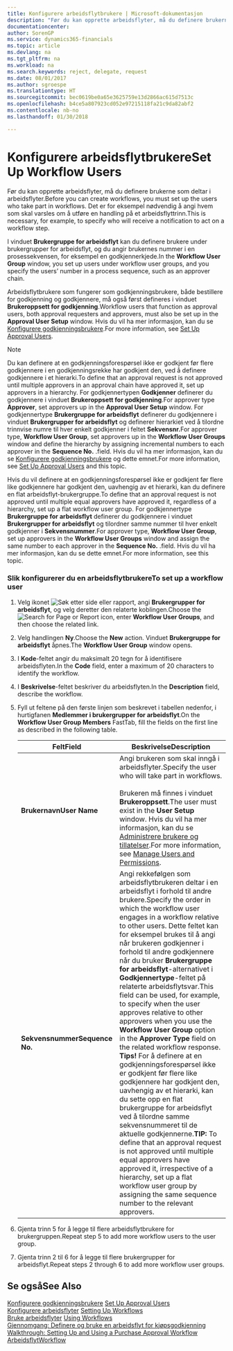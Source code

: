 ```yaml
---
title: Konfigurere arbeidsflytbrukere | Microsoft-dokumentasjon
description: "Før du kan opprette arbeidsflyter, må du definere brukerne som deltar i arbeidsflyter. Det er for eksempel nødvendig å angi hvem som skal varsles om å utføre en handling på et arbeidsflyttrinn."
documentationcenter: 
author: SorenGP
ms.service: dynamics365-financials
ms.topic: article
ms.devlang: na
ms.tgt_pltfrm: na
ms.workload: na
ms.search.keywords: reject, delegate, request
ms.date: 08/01/2017
ms.author: sgroespe
ms.translationtype: HT
ms.sourcegitcommit: bec0619be0a65e3625759e13d2866ac615d7513c
ms.openlocfilehash: b4ce5a807923cd052e97215118fa21c9da82abf2
ms.contentlocale: nb-no
ms.lasthandoff: 01/30/2018

---
```

# <a name="set-up-workflow-users"></a><span data-ttu-id="1cf4e-104">Konfigurere arbeidsflytbrukere</span><span class="sxs-lookup"><span data-stu-id="1cf4e-104">Set Up Workflow Users</span></span>
<span data-ttu-id="1cf4e-105">Før du kan opprette arbeidsflyter, må du definere brukerne som deltar i arbeidsflyter.</span><span class="sxs-lookup"><span data-stu-id="1cf4e-105">Before you can create workflows, you must set up the users who take part in workflows.</span></span> <span data-ttu-id="1cf4e-106">Det er for eksempel nødvendig å angi hvem som skal varsles om å utføre en handling på et arbeidsflyttrinn.</span><span class="sxs-lookup"><span data-stu-id="1cf4e-106">This is necessary, for example, to specify who will receive a notification to act on a workflow step.</span></span>  

<span data-ttu-id="1cf4e-107">I vinduet **Brukergruppe for arbeidsflyt** kan du definere brukere under brukergrupper for arbeidsflyt, og du angir brukernes nummer i en prosessekvensen, for eksempel en godkjennerkjede.</span><span class="sxs-lookup"><span data-stu-id="1cf4e-107">In the **Workflow User Group** window, you set up users under workflow user groups, and you specify the users’ number in a process sequence, such as an approver chain.</span></span>  

<span data-ttu-id="1cf4e-108">Arbeidsflytbrukere som fungerer som godkjenningsbrukere, både bestillere for godkjenning og godkjennere, må også først defineres i vinduet **Brukeroppsett for godkjenning**.</span><span class="sxs-lookup"><span data-stu-id="1cf4e-108">Workflow users that function as approval users, both approval requesters and approvers, must also be set up in the **Approval User Setup** window.</span></span> <span data-ttu-id="1cf4e-109">Hvis du vil ha mer informasjon, kan du se [Konfigurere godkjenningsbrukere](across-how-to-set-up-approval-users.md).</span><span class="sxs-lookup"><span data-stu-id="1cf4e-109">For more information, see [Set Up Approval Users](across-how-to-set-up-approval-users.md).</span></span>  

> [!NOTE]  
>  <span data-ttu-id="1cf4e-110">Du kan definere at en godkjenningsforespørsel ikke er godkjent før flere godkjennere i en godkjenningsrekke har godkjent den, ved å definere godkjennere i et hierarki.</span><span class="sxs-lookup"><span data-stu-id="1cf4e-110">To define that an approval request is not approved until multiple approvers in an approval chain have approved it, set up approvers in a hierarchy.</span></span> <span data-ttu-id="1cf4e-111">For godkjennertypen **Godkjenner** definerer du godkjennere i vinduet **Brukeroppsett for godkjenning**.</span><span class="sxs-lookup"><span data-stu-id="1cf4e-111">For approver type **Approver**, set approvers up in the **Approval User Setup** window.</span></span> <span data-ttu-id="1cf4e-112">For godkjennertype **Brukergruppe for arbeidsflyt** definerer du godkjennere i vinduet **Brukergrupper for arbeidsflyt** og definerer hierarkiet ved å tilordne trinnvise numre til hver enkelt godkjenner i feltet **Sekvensnr.**</span><span class="sxs-lookup"><span data-stu-id="1cf4e-112">For approver type, **Workflow User Group**, set approvers up in the **Workflow User Groups** window and define the hierarchy by assigning incremental numbers to each approver in the **Sequence No.**</span></span> <span data-ttu-id="1cf4e-113">.</span><span class="sxs-lookup"><span data-stu-id="1cf4e-113">field.</span></span> <span data-ttu-id="1cf4e-114">Hvis du vil ha mer informasjon, kan du se [Konfigurere godkjenningsbrukere](across-how-to-set-up-approval-users.md) og dette emnet.</span><span class="sxs-lookup"><span data-stu-id="1cf4e-114">For more information, see [Set Up Approval Users](across-how-to-set-up-approval-users.md) and this topic.</span></span>  
>   
>  <span data-ttu-id="1cf4e-115">Hvis du vil definere at en godkjenningsforespørsel ikke er godkjent før flere like godkjennere har godkjent den, uavhengig av et hierarki, kan du definere en flat arbeidsflyt-brukergruppe.</span><span class="sxs-lookup"><span data-stu-id="1cf4e-115">To define that an approval request is not approved until multiple equal approvers have approved it, regardless of a hierarchy, set up a flat workflow user group.</span></span> <span data-ttu-id="1cf4e-116">For godkjennertype **Brukergruppe for arbeidsflyt** definerer du godkjennere i vinduet **Brukergrupper for arbeidsflyt** og tilordner samme nummer til hver enkelt godkjenner i **Sekvensnummer**.</span><span class="sxs-lookup"><span data-stu-id="1cf4e-116">For approver type, **Workflow User Group**, set up approvers in the **Workflow User Groups** window and assign the same number to each approver in the **Sequence No.**</span></span> <span data-ttu-id="1cf4e-117">.</span><span class="sxs-lookup"><span data-stu-id="1cf4e-117">field.</span></span> <span data-ttu-id="1cf4e-118">Hvis du vil ha mer informasjon, kan du se dette emnet.</span><span class="sxs-lookup"><span data-stu-id="1cf4e-118">For more information, see this topic.</span></span>  

### <a name="to-set-up-a-workflow-user"></a><span data-ttu-id="1cf4e-119">Slik konfigurerer du en arbeidsflytbrukere</span><span class="sxs-lookup"><span data-stu-id="1cf4e-119">To set up a workflow user</span></span>  

1. <span data-ttu-id="1cf4e-120">Velg ikonet ![Søk etter side eller rapport](media/ui-search/search_small.png "Søk etter side eller rapport"), angi **Brukergrupper for arbeidsflyt**, og velg deretter den relaterte koblingen.</span><span class="sxs-lookup"><span data-stu-id="1cf4e-120">Choose the ![Search for Page or Report](media/ui-search/search_small.png "Search for Page or Report icon") icon, enter **Workflow User Groups**, and then choose the related link.</span></span>  
2. <span data-ttu-id="1cf4e-121">Velg handlingen **Ny**.</span><span class="sxs-lookup"><span data-stu-id="1cf4e-121">Choose the **New** action.</span></span> <span data-ttu-id="1cf4e-122">Vinduet **Brukergruppe for arbeidsflyt** åpnes.</span><span class="sxs-lookup"><span data-stu-id="1cf4e-122">The **Workflow User Group** window opens.</span></span>  
3. <span data-ttu-id="1cf4e-123">I **Kode**-feltet angir du maksimalt 20 tegn for å identifisere arbeidsflyten.</span><span class="sxs-lookup"><span data-stu-id="1cf4e-123">In the **Code** field, enter a maximum of 20 characters to identify the workflow.</span></span>  
4. <span data-ttu-id="1cf4e-124">I **Beskrivelse**-feltet beskriver du arbeidsflyten.</span><span class="sxs-lookup"><span data-stu-id="1cf4e-124">In the **Description** field, describe the workflow.</span></span>  
5. <span data-ttu-id="1cf4e-125">Fyll ut feltene på den første linjen som beskrevet i tabellen nedenfor, i hurtigfanen **Medlemmer i brukergrupper for arbeidsflyt**.</span><span class="sxs-lookup"><span data-stu-id="1cf4e-125">On the **Workflow User Group Members** FastTab, fill the fields on the first line as described in the following table.</span></span>  

    |<span data-ttu-id="1cf4e-126">Felt</span><span class="sxs-lookup"><span data-stu-id="1cf4e-126">Field</span></span>|<span data-ttu-id="1cf4e-127">Beskrivelse</span><span class="sxs-lookup"><span data-stu-id="1cf4e-127">Description</span></span>|  
    |---------------------------------|---------------------------------------|  
    |<span data-ttu-id="1cf4e-128">**Brukernavn**</span><span class="sxs-lookup"><span data-stu-id="1cf4e-128">**User Name**</span></span>|<span data-ttu-id="1cf4e-129">Angi brukeren som skal inngå i arbeidsflyter.</span><span class="sxs-lookup"><span data-stu-id="1cf4e-129">Specify the user who will take part in workflows.</span></span><br /><br /> <span data-ttu-id="1cf4e-130">Brukeren må finnes i vinduet **Brukeroppsett**.</span><span class="sxs-lookup"><span data-stu-id="1cf4e-130">The user must exist in the **User Setup** window.</span></span> <span data-ttu-id="1cf4e-131">Hvis du vil ha mer informasjon, kan du se [Administrere brukere og tillatelser](ui-how-users-permissions.md).</span><span class="sxs-lookup"><span data-stu-id="1cf4e-131">For more information, see [Manage Users and Permissions](ui-how-users-permissions.md).</span></span>|  
    |<span data-ttu-id="1cf4e-132">**Sekvensnummer**</span><span class="sxs-lookup"><span data-stu-id="1cf4e-132">**Sequence No.**</span></span>|<span data-ttu-id="1cf4e-133">Angi rekkefølgen som arbeidsflytbrukeren deltar i en arbeidsflyt i forhold til andre brukere.</span><span class="sxs-lookup"><span data-stu-id="1cf4e-133">Specify the order in which the workflow user engages in a workflow relative to other users.</span></span> <span data-ttu-id="1cf4e-134">Dette feltet kan for eksempel brukes til å angi når brukeren godkjenner i forhold til andre godkjennere når du bruker **Brukergruppe for arbeidsflyt**-alternativet i **Godkjennertype**-feltet på relaterte arbeidsflytsvar.</span><span class="sxs-lookup"><span data-stu-id="1cf4e-134">This field can be used, for example, to specify when the user approves relative to other approvers when you use the **Workflow User Group** option in the **Approver Type** field on the related workflow response.</span></span> <span data-ttu-id="1cf4e-135">**Tips!**  For å definere at en godkjenningsforespørsel ikke er godkjent før flere like godkjennere har godkjent den, uavhengig av et hierarki, kan du sette opp en flat brukergruppe for arbeidsflyt ved å tilordne samme sekvensnummeret til de aktuelle godkjennerne.</span><span class="sxs-lookup"><span data-stu-id="1cf4e-135">**TIP:**  To define that an approval request is not approved until multiple equal approvers have approved it, irrespective of a hierarchy, set up a flat workflow user group by assigning the same sequence number to the relevant approvers.</span></span>|  
6. <span data-ttu-id="1cf4e-136">Gjenta trinn 5 for å legge til flere arbeidsflytbrukere for brukergruppen.</span><span class="sxs-lookup"><span data-stu-id="1cf4e-136">Repeat step 5 to add more workflow users to the user group.</span></span>  
7. <span data-ttu-id="1cf4e-137">Gjenta trinn 2 til 6 for å legge til flere brukergrupper for arbeidsflyt.</span><span class="sxs-lookup"><span data-stu-id="1cf4e-137">Repeat steps 2 through 6 to add more workflow user groups.</span></span>  

## <a name="see-also"></a><span data-ttu-id="1cf4e-138">Se også</span><span class="sxs-lookup"><span data-stu-id="1cf4e-138">See Also</span></span>  
<span data-ttu-id="1cf4e-139">[Konfigurere godkjenningsbrukere](across-how-to-set-up-approval-users.md) </span><span class="sxs-lookup"><span data-stu-id="1cf4e-139">[Set Up Approval Users](across-how-to-set-up-approval-users.md) </span></span>  
<span data-ttu-id="1cf4e-140">[Konfigurere arbeidsflyter](across-set-up-workflows.md) </span><span class="sxs-lookup"><span data-stu-id="1cf4e-140">[Setting Up Workflows](across-set-up-workflows.md) </span></span>  
<span data-ttu-id="1cf4e-141">[Bruke arbeidsflyter](across-use-workflows.md) </span><span class="sxs-lookup"><span data-stu-id="1cf4e-141">[Using Workflows](across-use-workflows.md) </span></span>  
<span data-ttu-id="1cf4e-142">[Gjennomgang: Definere og bruke en arbeidsflyt for kjøpsgodkjenning](walkthrough-setting-up-and-using-a-purchase-approval-workflow.md) </span><span class="sxs-lookup"><span data-stu-id="1cf4e-142">[Walkthrough: Setting Up and Using a Purchase Approval Workflow](walkthrough-setting-up-and-using-a-purchase-approval-workflow.md) </span></span>  
[<span data-ttu-id="1cf4e-143">Arbeidsflyt</span><span class="sxs-lookup"><span data-stu-id="1cf4e-143">Workflow</span></span>](across-workflow.md)   

